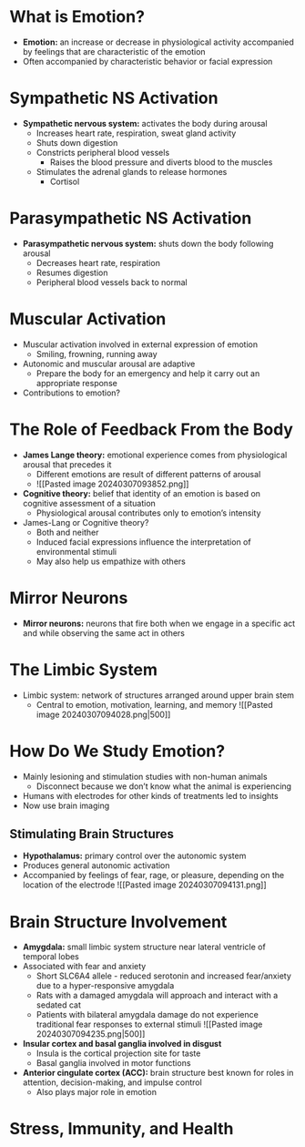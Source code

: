 # What is Emotion?
- **Emotion:** an increase or decrease in physiological activity accompanied by feelings that are characteristic of the emotion
- Often accompanied by characteristic behavior or facial expression
# Sympathetic NS Activation
- **Sympathetic nervous system:** activates the body during arousal
	- Increases heart rate, respiration, sweat gland activity
	- Shuts down digestion
	- Constricts peripheral blood vessels
		- Raises the blood pressure and diverts blood to the muscles
	- Stimulates the adrenal glands to release hormones
		- Cortisol
# Parasympathetic NS Activation
- **Parasympathetic nervous system:** shuts down the body following arousal
	- Decreases heart rate, respiration
	- Resumes digestion
	- Peripheral blood vessels back to normal
# Muscular Activation
- Muscular activation involved in external expression of emotion
	- Smiling, frowning, running away
- Autonomic and muscular arousal are adaptive
	- Prepare the body for an emergency and help it carry out an appropriate response
- Contributions to emotion?
# The Role of Feedback From the Body
- **James Lange theory:** emotional experience comes from physiological arousal that precedes it
	- Different emotions are result of different patterns of arousal
	- ![[Pasted image 20240307093852.png]]
- **Cognitive theory:** belief that identity of an emotion is based on cognitive assessment of a situation
	- Physiological arousal contributes only to emotion’s intensity
- James-Lang or Cognitive theory?
	- Both and neither
	- Induced facial expressions influence the interpretation of environmental stimuli
	- May also help us empathize with others
# Mirror Neurons
- **Mirror neurons:** neurons that fire both when we engage in a specific act and while observing the same act in others
# The Limbic System
- Limbic system: network of structures arranged around upper brain stem
	- Central to emotion, motivation, learning, and memory
![[Pasted image 20240307094028.png|500]]
# How Do We Study Emotion?
- Mainly lesioning and stimulation studies with non-human animals
	- Disconnect because we don’t know what the animal is experiencing
- Humans with electrodes for other kinds of treatments led to insights
- Now use brain imaging
## Stimulating Brain Structures
- **Hypothalamus:** primary control over the autonomic system
- Produces general autonomic activation
- Accompanied by feelings of fear, rage, or pleasure, depending on the location of the electrode
![[Pasted image 20240307094131.png]]
# Brain Structure Involvement
- **Amygdala:** small limbic system structure near lateral ventricle of temporal lobes
- Associated with fear and anxiety
	- Short SLC6A4 allele - reduced serotonin and increased fear/anxiety due to a hyper-responsive amygdala
	- Rats with a damaged amygdala will approach and interact with a sedated cat
	- Patients with bilateral amygdala damage do not experience traditional fear responses to external stimuli
![[Pasted image 20240307094235.png|500]]
- **Insular cortex and basal ganglia involved in disgust**
	- Insula is the cortical projection site for taste
	- Basal ganglia involved in motor functions
- **Anterior cingulate cortex (ACC):** brain structure best known for roles in attention, decision-making, and impulse control
	- Also plays major role in emotion
# Stress, Immunity, and Health

